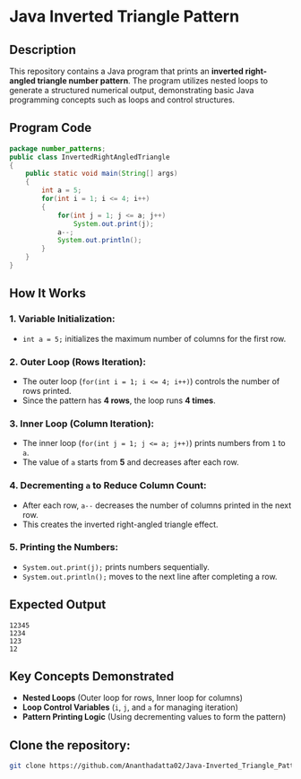 

# Java Inverted Triangle Pattern

## Description
This repository contains a Java program that prints an **inverted right-angled triangle number pattern**. The program utilizes nested loops to generate a structured numerical output, demonstrating basic Java programming concepts such as loops and control structures.

## Program Code
```java
package number_patterns;
public class InvertedRightAngledTriangle 
{
    public static void main(String[] args)
    {
        int a = 5;
        for(int i = 1; i <= 4; i++) 
        {
            for(int j = 1; j <= a; j++)
                System.out.print(j);
            a--;
            System.out.println();
        }
    }
}
```

## How It Works
### 1. **Variable Initialization:**
   - `int a = 5;` initializes the maximum number of columns for the first row.
   
### 2. **Outer Loop (Rows Iteration):**
   - The outer loop (`for(int i = 1; i <= 4; i++)`) controls the number of rows printed.
   - Since the pattern has **4 rows**, the loop runs **4 times**.
   
### 3. **Inner Loop (Column Iteration):**
   - The inner loop (`for(int j = 1; j <= a; j++)`) prints numbers from `1` to `a`.
   - The value of `a` starts from **5** and decreases after each row.
   
### 4. **Decrementing `a` to Reduce Column Count:**
   - After each row, `a--` decreases the number of columns printed in the next row.
   - This creates the inverted right-angled triangle effect.

### 5. **Printing the Numbers:**
   - `System.out.print(j);` prints numbers sequentially.
   - `System.out.println();` moves to the next line after completing a row.

## Expected Output
```
12345
1234
123
12
```

## Key Concepts Demonstrated
- **Nested Loops** (Outer loop for rows, Inner loop for columns)
- **Loop Control Variables** (`i`, `j`, and `a` for managing iteration)
- **Pattern Printing Logic** (Using decrementing values to form the pattern)

## Clone the repository:
   ```sh
   git clone https://github.com/Ananthadatta02/Java-Inverted_Triangle_Pattern.git
   ```
